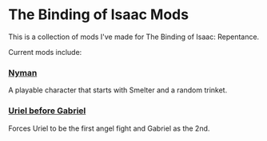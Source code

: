 # The Binding of Isaac Mods

This is a collection of mods I've made for The Binding of Isaac: Repentance.

Current mods include:

### [Nyman](./nyman)

A playable character that starts with Smelter and a random trinket.

### [Uriel before Gabriel](./uriel-before-gabriel/)

Forces Uriel to be the first angel fight and Gabriel as the 2nd.
